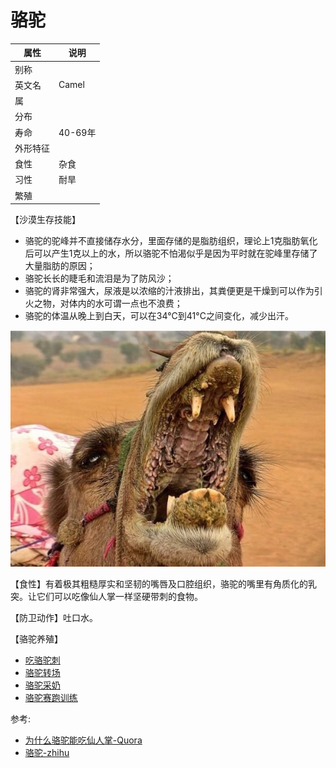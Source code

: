 # 骆驼



|属性|说明|
| ---- | ---- |
| 别称||
| 英文名| Camel|
| 属||
| 分布||
| 寿命| 40-69年|
| 外形特征||
| 食性| 杂食|
| 习性| 耐旱|
| 繁殖||

【沙漠生存技能】
- 骆驼的驼峰并不直接储存水分，里面存储的是脂肪组织，理论上1克脂肪氧化后可以产生1克以上的水，所以骆驼不怕渴似乎是因为平时就在驼峰里存储了大量脂肪的原因；
- 骆驼长长的睫毛和流泪是为了防风沙；
- 骆驼的肾非常强大，尿液是以浓缩的汁液排出，其粪便更是干燥到可以作为引火之物，对体内的水可谓一点也不浪费；
- 骆驼的体温从晚上到白天，可以在34°C到41°C之间变化，减少出汗。

![](01.jpeg)

【食性】有着极其粗糙厚实和坚韧的嘴唇及口腔组织，骆驼的嘴里有角质化的乳突。让它们可以吃像仙人掌一样坚硬带刺的食物。

【防卫动作】吐口水。

【骆驼养殖】
- [吃骆驼刺](https://www.bilibili.com/video/BV1yk4y1Y74W/?share_source=copy_web&vd_source=fcf7bbddc2ffd7f073481728ff8f0f3c)
- [骆驼转场](https://www.bilibili.com/video/BV1EC2vYWEPD/?share_source=copy_web&vd_source=fcf7bbddc2ffd7f073481728ff8f0f3c)
- [骆驼采奶](https://www.bilibili.com/video/BV1Qi4y1B7pR/?share_source=copy_web&vd_source=fcf7bbddc2ffd7f073481728ff8f0f3c)
- [骆驼赛跑训练](https://www.bilibili.com/video/BV1Fs4y1w7wv/?share_source=copy_web&vd_source=fcf7bbddc2ffd7f073481728ff8f0f3c)

参考:
- [为什么骆驼能吃仙人掌-Quora](https://www.quora.com/How-are-camels-capable-of-eating-a-cactus)
- [骆驼-zhihu](https://zhuanlan.zhihu.com/p/269241019)